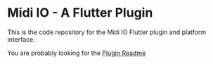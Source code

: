 # Midi IO - A Flutter Plugin

This is the code repository for the Midi IO Flutter plugin and platform interface.

You are probably looking for the [Plugin Readme](midi_io)
